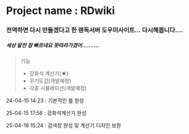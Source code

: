 # Project name : RDwiki

### 전역하면 다시 만들겠다고 한 렌독서버 도우미사이트... 다시해봅니다....

##### 세상 발전 참 빠르네요 못따라가겠어..........

> 기능
>
> - 강화석 계산기(★)
> - 무기도감(개발예정)
> - 각종 시뮬레이션(개발예정)

24-04-15 14:23 : 기본적인 틀 완성

25-04-15 17:56 : 강화석계산기 완성

25-04-16 15:24 : 검색창 완성 및 계산기 디자인 보완